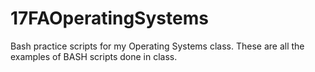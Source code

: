 # 17FAOperatingSystems
Bash practice scripts for my Operating Systems class.
These are all the examples of BASH scripts done in class. 

